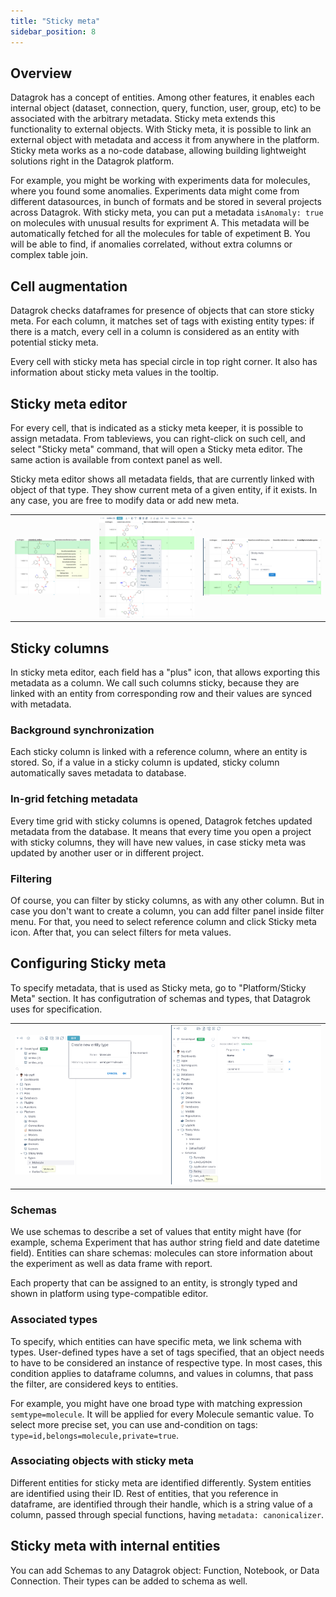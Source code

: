 ```yaml
---
title: "Sticky meta"
sidebar_position: 8
---
```


## Overview

Datagrok has a concept of entities. Among other features, it enables each internal object (dataset, connection, query, function, user, group, etc) to be associated with the arbitrary metadata. Sticky meta extends this functionality to external objects. With Sticky meta, it is possible to link an external object with metadata and access it from anywhere in the platform. Sticky meta works as a no-code database, allowing building lightweight solutions right in the Datagrok platform. 

<!-- Use case 1:

Use case 2: -->


For example, you might be working with experiments data for molecules, where you found some anomalies. Experiments data might come from different datasources, in bunch of formats and be stored in several projects across Datagrok. With sticky meta, you can put a metadata `isAnomaly: true` on molecules with unusual results for expriment A. This metadata will be automatically fetched for all the molecules for table of expetiment B. You will be able to find, if anomalies correlated, without extra columns or complex table join.


## Cell augmentation

Datagrok checks dataframes for presence of objects that can store sticky meta. For each column, it matches set of tags with existing entity types: if there is a match, every cell in a column is considered as an entity with potential sticky meta.

Every cell with sticky meta has special circle in top right corner. It also has information about sticky meta values in the tooltip.

## Sticky meta editor

For every cell, that is indicated as a sticky meta keeper, it is possible to assign metadata. From tableviews, you can right-click on such cell, and select "Sticky meta" command, that will open a Sticky meta editor. The same action is available from context panel as well.

Sticky meta editor shows all metadata fields, that are currently linked with object of that type. They show current meta of a given entity, if it exists. In any case, you are free to modify data or add new meta.


||||
|:--:|:--:|:--:|
| ![](sticky-meta-cell.png) | ![](sticky-meta-action.png) | ![](sticky-meta-editor.png) |


## Sticky columns

In sticky meta editor, each field has a "plus" icon, that allows exporting this metadata as a column. We call such columns sticky, because they are linked with an entity from corresponding row and their values are synced with metadata.


### Background synchronization

Each sticky column is linked with a reference column, where an entity is stored. So, if a value in a sticky column is updated, sticky column automatically saves metadata to database.

### In-grid fetching metadata

Every time grid with sticky columns is opened, Datagrok fetches updated metadata from the database. It means that every time you open a project with sticky columns, they will have new values, in case sticky meta was updated by another user or in different project.

### Filtering

Of course, you can filter by sticky columns, as with any other column. But in case you don't want to create a column, you can add filter panel inside filter menu. For that, you need to select reference column and click Sticky meta icon. After that, you can select filters for meta values.


## Configuring Sticky meta

To specify metadata, that is used as Sticky meta, go to "Platform/Sticky Meta" section. It has configutration of schemas and types, that Datagrok uses for specification.


|||
|:--:|:--:|
|![](sticky-meta-type.png) | ![](sticky-meta-schema.png)|


### Schemas

We use schemas to describe a set of values that entity might have (for example, schema Experiment that has author string field and date datetime field). Entities can share schemas: molecules can store information about the experiment as well as data frame with report.

Each property that can be assigned to an entity, is strongly typed and shown in platform using type-compatible editor.


### Associated types

To specify, which entities can have specific meta, we link schema with types. User-defined types have a set of tags specified, that an object needs to have to be considered an instance of respective type. In most cases, this condition applies to dataframe columns, and values in columns, that pass the filter, are considered keys to entities.

For example, you might have one broad type with matching expression `semtype=molecule`. It will be applied for every Molecule semantic value. To select more precise set, you can use and-condition on tags: `type=id,belongs=molecule,private=true`.

### Associating objects with sticky meta 

Different entities for sticky meta are identified differently. System entities are identified using their ID. Rest of entities, that you reference in dataframe, are identified through their handle, which is a string value of a column, passed through special functions, having `metadata: canonicalizer`.



## Sticky meta with internal entities

You can add Schemas to any Datagrok object: Function, Notebook, or Data Connection. Their types can be added to schema as well.



<!-- It means that it is linked with column of original entity. Updates of this column will lead to updates of metadata for corresponding entity. 

If there is a cell with a special indicator opened in table viewer, it is possible to add sticky values to it. Just right-click the cell, select Sticky meta, and set sticky values you need. These values are assigned to this cell content and are accessible all over the platform.

## Sticky columns

While working with table that has objects, that can storre sticky meta, sticky values can be exported into columns. Updates done in these columns will directly update sticky meta assigned to object in corresponding row. You can edit multiple values with Batch Edit as well.

![](sticky-meta-column.png)

## Other system objects

You can add Schemas to any Datagrok object: Function, Notebook, or Data Connection. Just add their type to desired schema. -->
